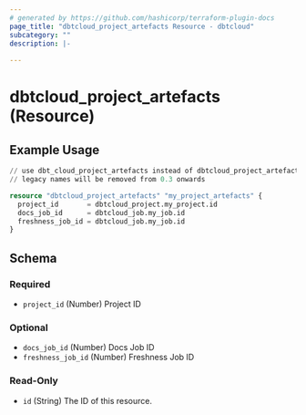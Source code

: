 ```yaml
---
# generated by https://github.com/hashicorp/terraform-plugin-docs
page_title: "dbtcloud_project_artefacts Resource - dbtcloud"
subcategory: ""
description: |-
  
---
```


# dbtcloud_project_artefacts (Resource)



## Example Usage

```terraform
// use dbt_cloud_project_artefacts instead of dbtcloud_project_artefacts for the legacy resource names
// legacy names will be removed from 0.3 onwards

resource "dbtcloud_project_artefacts" "my_project_artefacts" {
  project_id       = dbtcloud_project.my_project.id
  docs_job_id      = dbtcloud_job.my_job.id
  freshness_job_id = dbtcloud_job.my_job.id
}
```

<!-- schema generated by tfplugindocs -->
## Schema

### Required

- `project_id` (Number) Project ID

### Optional

- `docs_job_id` (Number) Docs Job ID
- `freshness_job_id` (Number) Freshness Job ID

### Read-Only

- `id` (String) The ID of this resource.


